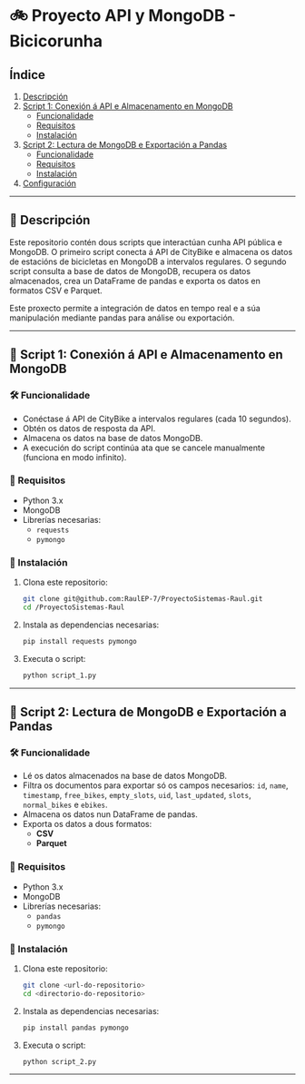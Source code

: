# 🚲 Proyecto API y MongoDB - Bicicorunha

## Índice

1. [Descripción](#descripción)
2. [Script 1: Conexión á API e Almacenamento en MongoDB](#script-1-conexión-á-api-e-almacenamento-en-mongodb)
   - [Funcionalidade](#funcionalidade)
   - [Requisitos](#requisitos)
   - [Instalación](#instalación)
3. [Script 2: Lectura de MongoDB e Exportación a Pandas](#script-2-lectura-de-mongodb-e-exportación-a-pandas)
   - [Funcionalidade](#funcionalidade-1)
   - [Requisitos](#requisitos-1)
   - [Instalación](#instalación-1)
4. [Configuración](#configuración)

---

## 📝 Descripción

Este repositorio contén dous scripts que interactúan cunha API pública e MongoDB. O primeiro script conecta á API de CityBike e almacena os datos de estacións de bicicletas en MongoDB a intervalos regulares. O segundo script consulta a base de datos de MongoDB, recupera os datos almacenados, crea un DataFrame de pandas e exporta os datos en formatos CSV e Parquet.

Este proxecto permite a integración de datos en tempo real e a súa manipulación mediante pandas para análise ou exportación.

---

## 🚀 Script 1: Conexión á API e Almacenamento en MongoDB

### 🛠 Funcionalidade

- Conéctase á API de CityBike a intervalos regulares (cada 10 segundos).
- Obtén os datos de resposta da API.
- Almacena os datos na base de datos MongoDB.
- A execución do script continúa ata que se cancele manualmente (funciona en modo infinito).

### 🧩 Requisitos

- Python 3.x
- MongoDB
- Librerías necesarias:
  - `requests`
  - `pymongo`
  
### 🔧 Instalación

1. Clona este repositorio:
    ```bash
    git clone git@github.com:RaulEP-7/ProyectoSistemas-Raul.git
    cd /ProyectoSistemas-Raul
    ```
2. Instala as dependencias necesarias:
    ```bash
    pip install requests pymongo
    ```
3. Executa o script:
    ```bash
    python script_1.py
    ```

---

## 🐍 Script 2: Lectura de MongoDB e Exportación a Pandas

### 🛠 Funcionalidade

- Lé os datos almacenados na base de datos MongoDB.
- Filtra os documentos para exportar só os campos necesarios: `id`, `name`, `timestamp`, `free_bikes`, `empty_slots`, `uid`, `last_updated`, `slots`, `normal_bikes` e `ebikes`.
- Almacena os datos nun DataFrame de pandas.
- Exporta os datos a dous formatos:
  - **CSV**
  - **Parquet**

### 🧩 Requisitos

- Python 3.x
- MongoDB
- Librerías necesarias:
  - `pandas`
  - `pymongo`
  
### 🔧 Instalación

1. Clona este repositorio:
    ```bash
    git clone <url-do-repositorio>
    cd <directorio-do-repositorio>
    ```
2. Instala as dependencias necesarias:
    ```bash
    pip install pandas pymongo
    ```
3. Executa o script:
    ```bash
    python script_2.py
    ```

---

